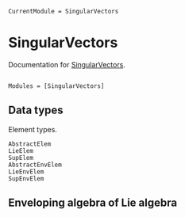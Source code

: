 ```@meta
CurrentModule = SingularVectors
```

# SingularVectors

Documentation for [SingularVectors](https://github.com/RexWzh/SingularVectors.jl).

```@index
```

```@autodocs
Modules = [SingularVectors]
```

## Data types

Element types.

```@docs
AbstractElem
LieElem
SupElem
AbstractEnvElem
LieEnvElem
SupEnvElem
```

## Enveloping algebra of Lie algebra
